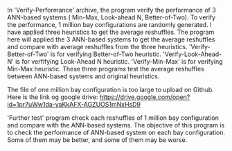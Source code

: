 
In 'Verify-Performance' archive, the program verify the performance of 3 ANN-based systems ( Min-Max, Look-ahead N, Better-of-Two). 
To verify the performance, 1 million bay configurations are randomly generated. I have applied three heuristics to get the average reshuffles.
The program here will applied the 3 ANN-based systems to get the average reshuffles and compare with average reshuffles from the three 
heuristics. 'Verify-Better-of-Two' is for verifying Better-of-Two heuristic. 'Verify-Look-Ahead-N' is for verfifying Look-Ahead N heuristic.
'Verify-Min-Max' is for verifying Min-Max heuristic. These three programs test the average reshuffles between ANN-based systems and original
heuristics. 

The file of one million bay configuration is too large to upload on Github. Here is the link og google drive:
https://drive.google.com/open?id=1pr7uWw1da-yaKkAFX-AGZUOS1mNxHsD9

'Further test' program check each reshuffles of 1 million bay configuration and compare with the ANN-based systems. The objective of this
program is to check the performance of ANN-based system on each bay configuration. Some of them may be better, and some of them may be worse.

